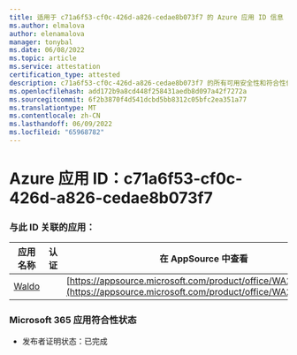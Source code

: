 ```yaml
---
title: 适用于 c71a6f53-cf0c-426d-a826-cedae8b073f7 的 Azure 应用 ID 信息
ms.author: elmalova
author: elenamalova
manager: tonybal
ms.date: 06/08/2022
ms.topic: article
ms.service: attestation
certification_type: attested
description: c71a6f53-cf0c-426d-a826-cedae8b073f7 的所有可用安全性和符合性信息。
ms.openlocfilehash: add172b9a8cd448f258431aedb8d097a42f7272a
ms.sourcegitcommit: 6f2b3870f4d541dcbd5bb8312c05bfc2ea351a77
ms.translationtype: MT
ms.contentlocale: zh-CN
ms.lasthandoff: 06/09/2022
ms.locfileid: "65968782"
---
```

# <a name="azure-app-id-c71a6f53-cf0c-426d-a826-cedae8b073f7"></a>Azure 应用 ID：c71a6f53-cf0c-426d-a826-cedae8b073f7


### <a name="apps-associated-with-this-id"></a>与此 ID 关联的应用：
| **应用名称** | **认证** | **在 AppSource 中查看** |
|--------------|---------------|-----------------------|
| [Waldo](../forward/WA200003139.md) |  | [https://appsource.microsoft.com/product/office/WA200003139](https://appsource.microsoft.com/product/office/WA200003139) |

### <a name="microsoft-365-app-compliance-status"></a>Microsoft 365 应用符合性状态
- 发布者证明状态：已完成

